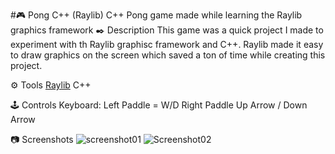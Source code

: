#🎮 Pong C++ (Raylib)
C++ Pong game made while learning the Raylib graphics framework
✒️ Description
This game was a quick project I made to experiment with th Raylib graphisc framework and C++. Raylib made it easy to draw graphics on the screen which saved a ton of time while creating this project.

⚙️ Tools
[Raylib]([url](https://www.raylib.com/))
C++

🕹️ Controls
Keyboard:
Left Paddle = W/D
Right Paddle Up Arrow / Down Arrow

📷 Screenshots
![screenshot01](https://github.com/Boredest/PongC-/assets/19357608/d5ccebfc-a757-4433-be5e-f5a86ccffc48)
![Screenshot02](https://github.com/Boredest/PongC-/assets/19357608/bfceb1f2-e7cb-4fcb-9d20-d1f703692a72)
